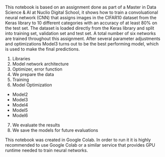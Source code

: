 This notebook is based on an assignment done as part of a Master in Data Science & AI at Nuclio Digital School, it shows how to train a convoluational neural network (CNN) that assigns images in the CIFAR10 dataset from the Keras library to 10 different categories with an accuracy of at least 80% on the test set. The dataset is loaded directly from the Keras library and split into training set, validation set and test set. A total number of six networks are trained throughout this assignment. After several parameter adjustments and optimizations Model3 turns out to be the best performing model, which is used to make the final predictions. 

1. Libraries
2. Model network architecture
3. Optimizer, error function
4. We prepare the data
5. Training
6. Model Optimization
- Model2
- Model3
- Model4
- Model5
- Model6
7. We evaluate the results
8. We save the models for future evaluations

This notebook was created in Google Colab. In order to run it it is highly recommended to use Google Colab or a similar service that provides GPU runtime needed to train neural networks. 
